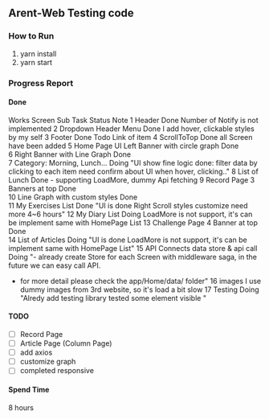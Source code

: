## Arent-Web Testing code

### How to Run

1. yarn install
2. yarn start

### Progress Report

#### Done

Works	Screen	Sub Task	Status	Note
1	Header		Done	Number of Notify is not implemented
2	Dropdown Header Menu		Done	I add hover, clickable styles by my self
3	Footer		Done	Todo Link of item
4	ScrollToTop		Done	all Screen have been added
5	Home Page UI	Left Banner with circle graph	Done	
6		Right Banner with Line Graph	Done	
7		Category: Morning, Lunch...	Doing	"UI show fine
logic done: filter data by clicking to each item
need confirm about UI when hover, clicking.."
8		List of Lunch	Done	- supporting LoadMore, dummy Api fetching
9	Record Page	3 Banners at top	Done	
10		Line Graph with custom styles	Done	
11		My Exercises List	Done	"UI is done
Right Scroll styles customize need more 4~6 hours"
12		My Diary List	Doing	LoadMore is not support, it's can be implement same with HomePage List
13	Challenge Page	4 Banner at top	Done	
14		List of Articles	Doing	"UI is done
LoadMore is not support, it's can be implement same with HomePage List"
15	API Connects	data store & api call	Doing	"- already create Store for each Screen with middleware saga, in the future we can easy call API.
- for more detail please check the app/Home/data/ folder"
16		images		I use dummy images from 3rd website, so it's load a bit slow
17	Testing		Doing	"Alredy add testing library
tested some element visible "

#### TODO

- [ ] Record Page
- [ ] Article Page (Column Page)
- [ ] add axios
- [ ] customize graph
- [ ] completed responsive

#### Spend Time

8 hours
